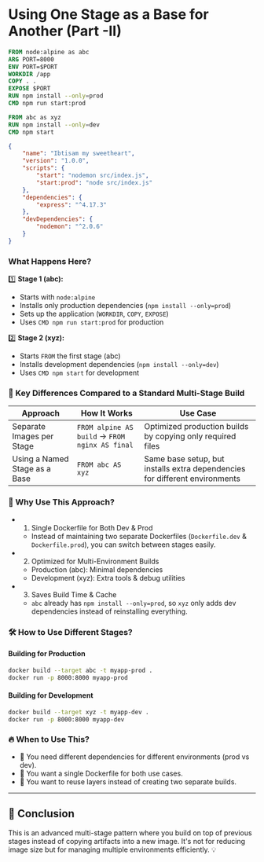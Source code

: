 # Using One Stage as a Base for Another (Part -II)

```dockerfile
FROM node:alpine as abc
ARG PORT=8000
ENV PORT=$PORT
WORKDIR /app
COPY . .
EXPOSE $PORT
RUN npm install --only=prod
CMD npm run start:prod

FROM abc as xyz
RUN npm install --only=dev
CMD npm start
```

```json
{
    "name": "Ibtisam my sweetheart",
    "version": "1.0.0",
    "scripts": {
        "start": "nodemon src/index.js",
        "start:prod": "node src/index.js"
    },
    "dependencies": {
        "express": "^4.17.3"
    },
    "devDependencies": {
        "nodemon": "^2.0.6"
    }
}
```

### What Happens Here?

1️⃣ **Stage 1 (abc):**
- Starts with `node:alpine`
- Installs only production dependencies (`npm install --only=prod`)
- Sets up the application (`WORKDIR`, `COPY`, `EXPOSE`)
- Uses `CMD npm run start:prod` for production

2️⃣ **Stage 2 (xyz):**
- Starts `FROM` the first stage (abc)
- Installs development dependencies (`npm install --only=dev`)
- Uses `CMD npm start` for development

### 🧐 Key Differences Compared to a Standard Multi-Stage Build

| Approach                       | How It Works                                      | Use Case                                      |
|--------------------------------|--------------------------------------------------|-----------------------------------------------|
| Separate Images per Stage      | `FROM alpine AS build` → `FROM nginx AS final`   | Optimized production builds by copying only required files |
| Using a Named Stage as a Base  | `FROM abc AS xyz`                                | Same base setup, but installs extra dependencies for different environments |

### 🎯 Why Use This Approach?

- 1. Single Dockerfile for Both Dev & Prod
  - Instead of maintaining two separate Dockerfiles (`Dockerfile.dev` & `Dockerfile.prod`), you can switch between stages easily.
- 2. Optimized for Multi-Environment Builds
  - Production (abc): Minimal dependencies
  - Development (xyz): Extra tools & debug utilities
- 3. Saves Build Time & Cache
  - `abc` already has `npm install --only=prod`, so `xyz` only adds dev dependencies instead of reinstalling everything.

### 🛠 How to Use Different Stages?

#### Building for Production
```sh
docker build --target abc -t myapp-prod .
docker run -p 8000:8000 myapp-prod
```

#### Building for Development
```sh
docker build --target xyz -t myapp-dev .
docker run -p 8000:8000 myapp-dev
```

### 🔥 When to Use This?
- 🔹 You need different dependencies for different environments (prod vs dev).
- 🔹 You want a single Dockerfile for both use cases.
- 🔹 You want to reuse layers instead of creating two separate builds.

---

## 🚀 Conclusion
This is an advanced multi-stage pattern where you build on top of previous stages instead of copying artifacts into a new image. It's not for reducing image size but for managing multiple environments efficiently. 💡
